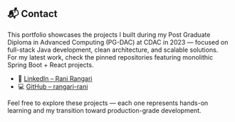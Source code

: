 ## 📬 Contact

This portfolio showcases the projects I built during my Post Graduate Diploma in Advanced Computing (PG-DAC) at CDAC in 2023 — focused on full-stack Java development, clean architecture, and scalable solutions.  
For my latest work, check the pinned repositories featuring monolithic Spring Boot + React projects.

- 🔗 [LinkedIn – Rani Rangari](https://www.linkedin.com/in/rani-rangari/)  
- 💻 [GitHub – rangari-rani](https://github.com/rangari-rani)  

Feel free to explore these projects — each one represents hands-on learning and my transition toward production-grade development.
